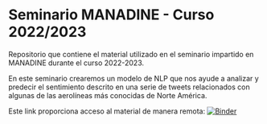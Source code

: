 # Seminario MANADINE - Curso 2022/2023
Repositorio que contiene el material utilizado en el seminario impartido en MANADINE durante el curso 2022-2023.

En este seminario crearemos un modelo de NLP que nos ayude a analizar y predecir el sentimiento descrito en una serie de tweets relacionados con algunas de las aerolíneas más conocidas de Norte América.

Este link proporciona acceso al material de manera remota: [![Binder](https://mybinder.org/badge_logo.svg)](https://mybinder.org/v2/gh/crobledolete/manadine-nlp/main)
